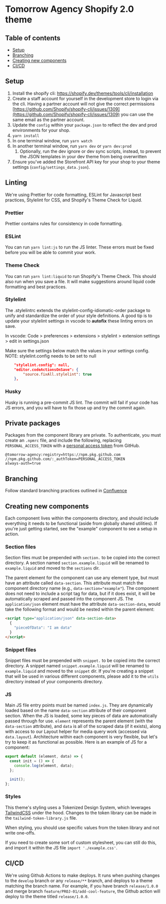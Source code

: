 # Tomorrow Agency Shopify 2.0 theme

## Table of contents

- [Setup](#setup)
- [Branching](#branching)
- [Creating new components](#components)
- [CI/CD](#ci)

## <a name="setup"></a>Setup

1. Install the shopify cli: https://shopify.dev/themes/tools/cli/installation
1. Create a staff account for yourself in the development store to login via the cli. Having a partner account will not give the correct permissions [https://github.com/Shopify/shopify-cli/issues/1309](https://github.com/Shopify/shopify-cli/issues/1309) you can use the same email as the partner account.
1. Update the `config` within your `package.json` to reflect the dev and prod environments for your shop.
1. `yarn install`
1. In one terminal window, run `yarn watch`
1. In another terminal window, run `yarn dev` or `yarn dev:prod`
   1. Optionally, run the dev ignore or dev sync scripts, instead, to prevent the JSON templates in your dev theme from being overwritten
1. Ensure you've added the Storefront API key for your shop to your theme settings (`config/settings_data.json`).

## Linting

We're using Prettier for code formatting, ESLint for Javascript best practices, Stylelint for CSS, and Shopify's Theme Check for Liquid.

### Prettier

Prettier contains rules for consistency in code formatting.

### ESLint

You can run `yarn lint:js` to run the JS linter. These errors must be fixed before you will be able to commit your work.

### Theme Check

You can run `yarn lint:liquid` to run Shopify's Theme Check. This should also run when you save a file. It will make suggestions around liquid code formatting and best practices.

### Stylelint

The .stylelintrc extends the stylelint-config-idiomatic-order package to unify and standardize the order of your style definitions. A good tip is to update your stylelint settings in vscode to **autofix** these linting errors on save.

In vscode: Code > preferences > extensions > stylelint > extension settings > edit in settings.json

Make sure the settings below match the values in your settings config.
NOTE: stylelint.config needs to be set to null

```json
    "stylelint.config": null,
    "editor.codeActionsOnSave": {
        "source.fixAll.stylelint": true
    },
```

### Husky

Husky is running a pre-commit JS lint. The commit will fail if your code has JS errors, and you will have to fix those up and try the commit again.

## Private packages

Packages from the component library are private. To authenticate, you must create an `.npmrc` file, and include the following, replacing `PERSONAL_ACCESS_TOKEN` with a [personal access token](https://github.com/settings/tokens) from GitHub.

```
@tomorrow-agency:registry=https://npm.pkg.github.com
//npm.pkg.github.com/:_authToken=PERSONAL_ACCESS_TOKEN
always-auth=true
```

## <a name="branching"></a>Branching

Follow standard branching practices outlined in [Confluence](https://tomorrowagency.atlassian.net/wiki/spaces/SHOP/pages/2082635829/Branch+Strategy)

## <a name="components"></a>Creating new components

Each component lives within the components directory, and should include everything it needs to be functional (aside from globally shared utilities). If you're just getting started, see the "example" component to see a setup in action.

### Section files

Section files must be prepended with `section.` to be copied into the correct directory. A section named `section.example.liquid` will be renamed to `example.liquid` and moved to the `sections` dir.

The parent element for the component can use any element type, but must have an attribute called `data-section`. This attribute must match the component directory name (e.g., `data-section="example"`). The component does not need to include a script tag for data, but if it does exist, it will be automatically scraped and passed into the component JS. The `application/json` element must have the attribute `data-section-data`, would take the following format and would be nested within the parent element:

```html
<script type="application/json" data-section-data>
  {
    "pieceOfData": "I am data"
  }
</script>
```

### Snippet files

Snippet files must be prepended with `snippet.` to be copied into the correct directory. A snippet named `snippet.example.liquid` will be renamed to `example.liquid` and moved to the `snippet` dir. If you're creating a snippet that will be used in various different components, please add it to the `utils` directory instead of your components directory.

### JS

Main JS file entry points must be named `index.js`. They are dynamically loaded based on the name `data-section` attribute of their component section. When the JS is loaded, some key pieces of data are automatically passed through for use. `element` represents the parent element (with the `data-section` attribute), and `data` is all of the scraped data (if it exists), along with access to our Layout helper for media query work (accessed via `data.layout`). Architecture within each component is very flexible, but let's try to keep it as functional as possible. Here is an example of JS for a component:

```js
export default (element, data) => {
  const init = () => {
    console.log(element, data);
  };

  init();
};
```

### Styles

This theme's styling uses a Tokenized Design System, which leverages [TailwindCSS](https://tailwindcss.com/docs/container) under the hood. Changes to the token library can be made in the `tailwind-token-library.js` file.

When styling, you should use specific values from the token library and not write one-offs. 

If you need to create some sort of custom stylesheet, you can still do this, and import it within the JS file `import './example.css'`.

## <a name="ci"></a>CI/CD

We're using Github Actions to make deploys. It runs when pushing changes to the `develop` branch or any `release/**` branch, and deploys to a theme matching the branch name. For example, if you have branch `release/1.0.0` and merge branch `feature/PROJ-01/add-cool-feature`, the Github action will deploy to the theme titled `release/1.0.0`.
